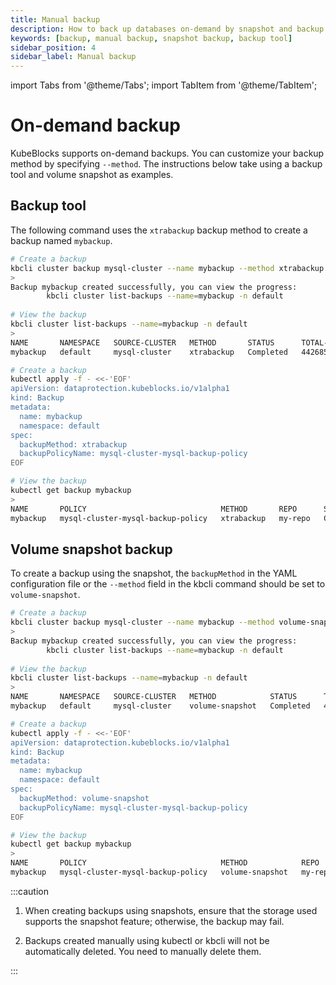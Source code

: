 ```yaml
---
title: Manual backup
description: How to back up databases on-demand by snapshot and backup tool
keywords: [backup, manual backup, snapshot backup, backup tool]
sidebar_position: 4
sidebar_label: Manual backup
---
```


import Tabs from '@theme/Tabs';
import TabItem from '@theme/TabItem';

# On-demand backup

KubeBlocks supports on-demand backups. You can customize your backup method by specifying `--method`. The instructions below take using a backup tool and volume snapshot as examples.

## Backup tool

The following command uses the `xtrabackup` backup method to create a backup named `mybackup`.

<Tabs>

<TabItem value="kbcli" label="kbcli" default>

```bash
# Create a backup
kbcli cluster backup mysql-cluster --name mybackup --method xtrabackup
>
Backup mybackup created successfully, you can view the progress:
        kbcli cluster list-backups --name=mybackup -n default
        
# View the backup
kbcli cluster list-backups --name=mybackup -n default
>
NAME       NAMESPACE   SOURCE-CLUSTER   METHOD       STATUS      TOTAL-SIZE   DURATION   CREATE-TIME                  COMPLETION-TIME              EXPIRATION
mybackup   default     mysql-cluster    xtrabackup   Completed   4426858      2m8s       Oct 30,2023 15:19 UTC+0800   Oct 30,2023 15:21 UTC+0800
```

</TabItem>

<TabItem value="kubectl" label="kubectl">

```bash
# Create a backup
kubectl apply -f - <<-'EOF'
apiVersion: dataprotection.kubeblocks.io/v1alpha1
kind: Backup
metadata:
  name: mybackup
  namespace: default
spec:
  backupMethod: xtrabackup
  backupPolicyName: mysql-cluster-mysql-backup-policy
EOF

# View the backup
kubectl get backup mybackup
>
NAME       POLICY                              METHOD       REPO      STATUS      TOTAL-SIZE   DURATION   CREATION-TIME          COMPLETION-TIME        EXPIRATION-TIME
mybackup   mysql-cluster-mysql-backup-policy   xtrabackup   my-repo   Completed   4426858      2m8s       2023-10-30T07:19:21Z   2023-10-30T07:21:28Z
```

</TabItem>

</Tabs>

## Volume snapshot backup

To create a backup using the snapshot, the `backupMethod` in the YAML configuration file or the `--method` field in the kbcli command should be set to `volume-snapshot`.

<Tabs>

<TabItem value="kbcli" label="kbcli" default>

```bash
# Create a backup
kbcli cluster backup mysql-cluster --name mybackup --method volume-snapshot
>
Backup mybackup created successfully, you can view the progress:
        kbcli cluster list-backups --name=mybackup -n default
        
# View the backup
kbcli cluster list-backups --name=mybackup -n default
>
NAME       NAMESPACE   SOURCE-CLUSTER   METHOD            STATUS      TOTAL-SIZE   DURATION   CREATE-TIME                  COMPLETION-TIME              EXPIRATION
mybackup   default     mysql-cluster    volume-snapshot   Completed   4426858      2m8s       Oct 30,2023 15:19 UTC+0800   Oct 30,2023 15:21 UTC+0800
```

</TabItem>

<TabItem value="kubectl" label="kubectl">

```bash
# Create a backup
kubectl apply -f - <<-'EOF'
apiVersion: dataprotection.kubeblocks.io/v1alpha1
kind: Backup
metadata:
  name: mybackup
  namespace: default
spec:
  backupMethod: volume-snapshot
  backupPolicyName: mysql-cluster-mysql-backup-policy
EOF

# View the backup
kubectl get backup mybackup
>
NAME       POLICY                              METHOD            REPO      STATUS      TOTAL-SIZE   DURATION   CREATION-TIME          COMPLETION-TIME        EXPIRATION-TIME
mybackup   mysql-cluster-mysql-backup-policy   volume-snapshot   my-repo   Completed   4426858      2m8s       2023-10-30T07:19:21Z   2023-10-30T07:21:28Z
```

</TabItem>

</Tabs>

:::caution

1. When creating backups using snapshots, ensure that the storage used supports the snapshot feature; otherwise, the backup may fail.

2. Backups created manually using kubectl or kbcli will not be automatically deleted. You need to manually delete them.

:::
